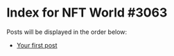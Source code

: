 # Index for NFT World #3063
Posts will be displayed in the order below:

- [Your first post](./001-first.md)

